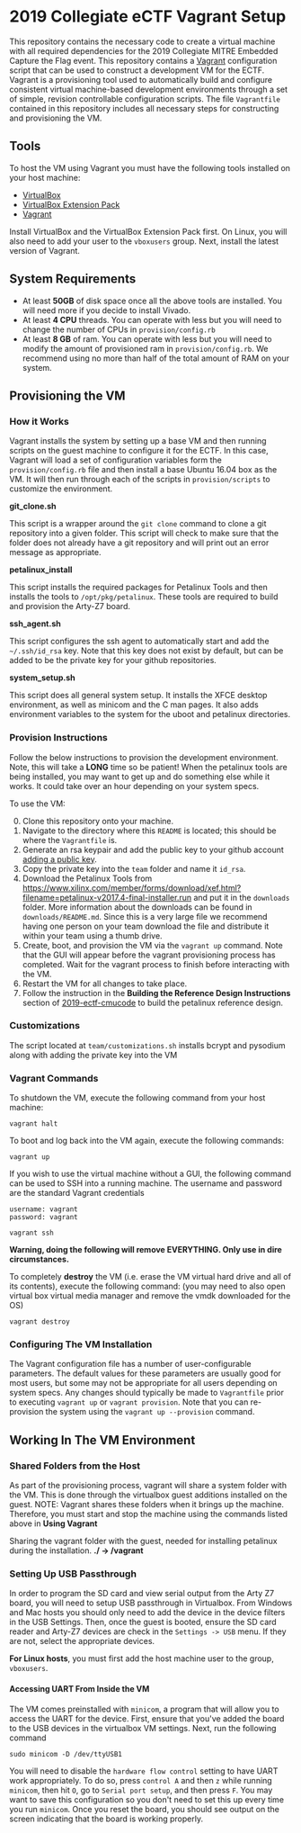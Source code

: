 # 2019 Collegiate eCTF Vagrant Setup

This repository contains the necessary code to create a virtual machine with all required dependencies for the 2019 Collegiate MITRE Embedded Capture the Flag event.
This repository contains a [Vagrant](https://www.vagrantup.com/) configuration script that can be used to construct a development VM for the ECTF.
Vagrant is a provisioning tool used to automatically build and configure consistent virtual machine-based development environments through a set of simple, revision controllable configuration scripts.
The file `Vagrantfile` contained in this repository includes all necessary steps for constructing and provisioning the VM.

## Tools

To host the VM using Vagrant you must have the following tools installed on your host machine:

- [VirtualBox](https://www.virtualbox.org/)
- [VirtualBox Extension Pack](https://www.virtualbox.org/wiki/Downloads)
- [Vagrant](https://www.vagrantup.com/)

Install VirtualBox and the VirtualBox Extension Pack first.
On Linux, you will also need to add your user to the `vboxusers` group.
Next, install the latest version of Vagrant.

## System Requirements

- At least **50GB** of disk space once all the above tools are installed. You will need more if you decide to install Vivado.
- At least **4 CPU** threads. You can operate with less but you will need to change the number of CPUs in `provision/config.rb`
- At least **8 GB** of ram. You can operate with less but you will need to modify the amount of provisioned ram in `provision/config.rb`. We recommend using no more than half of the total amount of RAM on your system.

## Provisioning the VM

### How it Works

Vagrant installs the system by setting up a base VM and then running scripts on the guest machine to configure it for the ECTF.
In this case, Vagrant will load a set of configuration variables form the `provision/config.rb` file and then install a base Ubuntu 16.04 box as the VM.
It will then run through each of the scripts in `provision/scripts` to customize the environment.

**git_clone.sh**

This script is a wrapper around the `git clone` command to clone a git repository into a given folder.
This script will check to make sure that the folder does not already have a git repository and will print out an error message as appropriate.

**petalinux_install**

This script installs the required packages for Petalinux Tools and then installs the tools to `/opt/pkg/petalinux`.
These tools are required to build and provision the Arty-Z7 board.

**ssh_agent.sh**

This script configures the ssh agent to automatically start and add the `~/.ssh/id_rsa` key.
Note that this key does not exist by default, but can be added to be the private key for your github repositories.

**system_setup.sh**

This script does all general system setup.
It installs the XFCE desktop environment, as well as minicom and the C man pages.
It also adds environment variables to the system for the uboot and petalinux directories.

### Provision Instructions

Follow the below instructions to provision the development environment.
Note, this will take a **LONG** time so be patient!
When the petalinux tools are being installed, you may want to get up and do something else while it works.
It could take over an hour depending on your system specs.

To use the VM:

0. Clone this repository onto your machine.
1. Navigate to the directory where this `README` is located; this should be where the `Vagrantfile` is.
2. Generate an rsa keypair and add the public key to your github account [adding a public key](https://help.github.com/en/articles/adding-a-new-ssh-key-to-your-github-account).
3. Copy the private key into the `team` folder and name it `id_rsa`.
4. Download the Petalinux Tools from https://www.xilinx.com/member/forms/download/xef.html?filename=petalinux-v2017.4-final-installer.run and put it in the `downloads` folder.
More information about the downloads can be found in `downloads/README.md`.
Since this is a very large file we recommend having one person on your team download the file and distribute it within your team using a thumb drive.
5. Create, boot, and provision the VM via the `vagrant up` command.
Note that the GUI will appear before the vagrant provisioning process has completed.
Wait for the vagrant process to finish before interacting with the VM.
6. Restart the VM for all changes to take place.
7. Follow the instruction in the **Building the Reference Design Instructions** section of [2019-ectf-cmucode](https://github.com/njk464/2019-ectf-cmucode) to build the petalinux reference design.


### Customizations

The script located at `team/customizations.sh` installs bcrypt and pysodium along with adding the private key into the VM

### Vagrant Commands

To shutdown the VM, execute the following command from your host machine:

~~~
vagrant halt
~~~

To boot and log back into the VM again, execute the following commands:

~~~
vagrant up
~~~

If you wish to use the virtual machine without a GUI, the following command can be used to SSH into a running machine.
The username and password are the standard Vagrant credentials

```
username: vagrant
password: vagrant
```

~~~
vagrant ssh
~~~

**Warning, doing the following will remove EVERYTHING. Only use in dire circumstances.**

To completely **destroy** the VM (i.e. erase the VM virtual hard drive and all of
its contents), execute the following command: (you may need to also open virtual box
virtual media manager and remove the vmdk downloaded for the OS)

~~~
vagrant destroy
~~~

### Configuring The VM Installation

The Vagrant configuration file has a number of user-configurable parameters.
The default values for these parameters are usually good for most users, but some may not be appropriate for all users depending on system specs.
Any changes should typically be made to `Vagrantfile` prior to executing `vagrant up` or `vagrant provision`.
Note that you can re-provision the system using the `vagrant up --provision` command.

## Working In The VM Environment

### Shared Folders from the Host

As part of the provisioning process, vagrant will share a system folder with the VM.
This is done through the virtualbox guest additions installed on the guest.
NOTE: Vagrant shares these folders when it brings up the machine. Therefore, you must start and stop the machine using the commands listed above in **Using Vagrant**

Sharing the vagrant folder with the guest, needed for installing petalinux during the installation.
**./ -> /vagrant**

### Setting Up USB Passthrough

In order to program the SD card and view serial output from the Arty Z7 board, you will need to setup USB
passthrough in Virtualbox.
From Windows and Mac hosts you should only need to add the device in the device filters in the USB Settings. Then, 
once the guest is booted, ensure the SD card reader and Arty-Z7 devices are check in the `Settings -> USB` menu. If
they are not, select the appropriate devices.

**For Linux hosts**, you must first add the host machine user to the group, `vboxusers`.

#### Accessing UART From Inside the VM

The VM comes preinstalled with `minicom`, a program that will allow you to access the UART for the device.
First, ensure that you've added the board to the USB devices in the virtualbox VM settings.
Next, run the following command
```
sudo minicom -D /dev/ttyUSB1
```
You will need to disable the `hardware flow control` setting to have UART work appropriately.
To do so, press `control A` and then `z` while running `minicom`, then hit `O`, go to `Serial port setup`, and then press `F`.
You may want to save this configuration so you don't need to set this up every time you run `minicom`.
Once you reset the board, you should see output on the screen indicating that the board is working properly.
